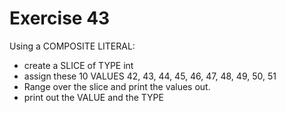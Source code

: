 # Exercise 43

Using a COMPOSITE LITERAL:
- create a SLICE of TYPE int
- assign these 10 VALUES 42, 43, 44, 45, 46, 47, 48, 49, 50, 51
- Range over the slice and print the values out.
- print out the VALUE and the TYPE

